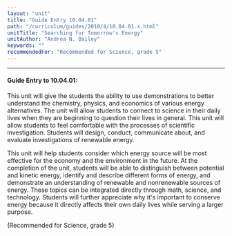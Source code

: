```yaml
---
layout: "unit"
title: "Guide Entry 10.04.01"
path: "/curriculum/guides/2010/4/10.04.01.x.html"
unitTitle: "Searching for Tomorrow's Energy"
unitAuthor: "Andrea N. Bailey"
keywords: ""
recommendedFor: "Recommended for Science, grade 5"
---
```

<body>
<hr/>
<h4>
Guide Entry to 10.04.01:
</h4>
<p>
This unit will give the students the ability to use demonstrations to better understand the chemistry, physics, and economics of various energy alternatives. The unit will allow students to connect to science in their daily lives when they are beginning to question their lives in general.  This unit will allow students to feel comfortable with the processes of scientific investigation. Students will design, conduct, communicate about, and evaluate investigations of renewable energy.
</p>
<p>
This unit will help students consider which energy source will be most effective for the economy and the environment in the future. At the completion of the unit, students will be able to distinguish between potential and kinetic energy, identify and describe different forms of energy, and demonstrate an understanding of renewable and nonrenewable sources of energy. These topics can be integrated directly through math, science, and technology. Students will further appreciate why it's important to conserve energy  because it directly affects their own daily lives while serving a larger purpose.
</p>
<p>
(Recommended for Science, grade 5)
</p>
</body>